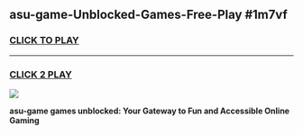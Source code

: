 
## asu-game-Unblocked-Games-Free-Play #1m7vf
<h3>
<a href="https://us.freeplayer.one?title=asu-game&ref=9M">CLICK TO PLAY</a></h3>
<hr>

<h3>
<a href="https://us.freeplayer.one?title=asu-game&ref=9M">CLICK 2 PLAY</a>
  
</h3>

<a href="https://us.freeplayer.one?title=asu-game&ref=9M"><img src="https://clearcache.store/games.png"></a>


**asu-game games unblocked: Your Gateway to Fun and Accessible Online Gaming**
